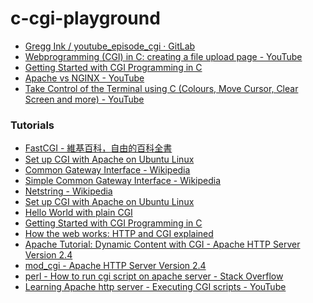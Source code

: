 c-cgi-playground
================
- [Gregg Ink / youtube_episode_cgi · GitLab](https://gitlab.com/greggink/youtube_episode_cgi)
- [Webprogramming (CGI) in C: creating a file upload page - YouTube](https://www.youtube.com/watch?v=_j5spdsJdV8)
- [Getting Started with CGI Programming in C](https://www.jkorpela.fi/forms/cgic.html)
- [Apache vs NGINX - YouTube](https://www.youtube.com/watch?v=9nyiY-psbMs)
- [Take Control of the Terminal using C (Colours, Move Cursor, Clear Screen and more) - YouTube](https://www.youtube.com/watch?v=WcN7ryZYUeQ)

### Tutorials
- [FastCGI - 維基百科，自由的百科全書](https://zh.wikipedia.org/zh-hk/FastCGI)
- [Set up CGI with Apache on Ubuntu Linux](https://code-maven.com/set-up-cgi-with-apache)
- [Common Gateway Interface - Wikipedia](https://en.wikipedia.org/wiki/Common_Gateway_Interface)
- [Simple Common Gateway Interface - Wikipedia](https://en.wikipedia.org/wiki/Simple_Common_Gateway_Interface)
- [Netstring - Wikipedia](https://en.wikipedia.org/wiki/Netstring)
- [Set up CGI with Apache on Ubuntu Linux](https://code-maven.com/set-up-cgi-with-apache)
- [Hello World with plain CGI](https://perlmaven.com/hello-world-with-plain-cgi)
- [Getting Started with CGI Programming in C](https://www.jkorpela.fi/forms/cgic.html)
- [How the web works: HTTP and CGI explained](https://www.garshol.priv.no/download/text/http-tut.html#app)
- [Apache Tutorial: Dynamic Content with CGI - Apache HTTP Server Version 2.4](https://httpd.apache.org/docs/2.4/howto/cgi.html)
- [mod_cgi - Apache HTTP Server Version 2.4](https://httpd.apache.org/docs/2.4/mod/mod_cgi.html)
- [perl - How to run cgi script on apache server - Stack Overflow](https://stackoverflow.com/questions/21698645/how-to-run-cgi-script-on-apache-server)
- [Learning Apache http server - Executing CGI scripts - YouTube](https://www.youtube.com/watch?v=aWWK5tqvuyg)
